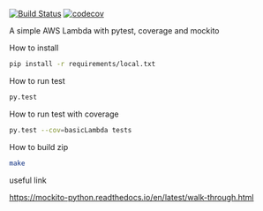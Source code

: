 [![Build Status](https://travis-ci.org/hche608/hax3-py-aws-lambda.svg?branch=master)](https://travis-ci.org/hche608/hax3-py-aws-lambda) [![codecov](https://codecov.io/gh/hche608/hax3-py-aws-lambda/branch/master/graph/badge.svg)](https://codecov.io/gh/hche608/hax3-py-aws-lambda)


A simple AWS Lambda with pytest, coverage and mockito 

How to install
```bash
pip install -r requirements/local.txt
```

How to run test
```bash
py.test
```

How to run test with coverage
```bash
py.test --cov=basicLambda tests
```

How to build zip
```bash
make
```

useful link

https://mockito-python.readthedocs.io/en/latest/walk-through.html